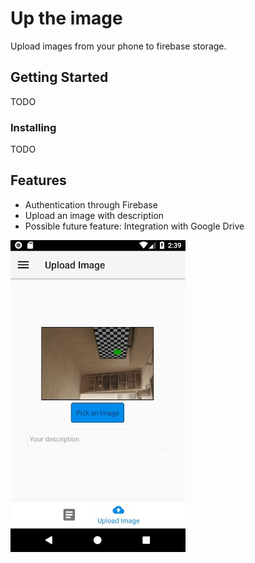 # Up the image

Upload images from your phone to firebase storage.

## Getting Started

TODO

### Installing

TODO

## Features

- Authentication through Firebase
- Upload an image with description
- Possible future feature: Integration with Google Drive

![User Interface](/uptheimage.jpg)
